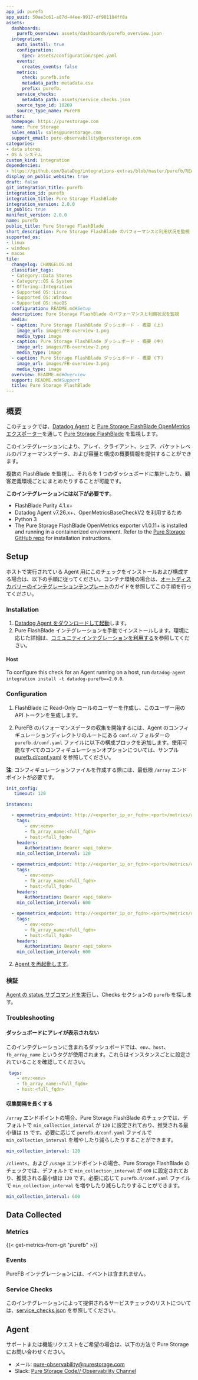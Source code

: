 ```yaml
---
app_id: purefb
app_uuid: 50ae3c61-a87d-44ee-9917-df981184ff8a
assets:
  dashboards:
    purefb_overview: assets/dashboards/purefb_overview.json
  integration:
    auto_install: true
    configuration:
      spec: assets/configuration/spec.yaml
    events:
      creates_events: false
    metrics:
      check: purefb.info
      metadata_path: metadata.csv
      prefix: purefb.
    service_checks:
      metadata_path: assets/service_checks.json
    source_type_id: 10269
    source_type_name: PureFB
author:
  homepage: https://purestorage.com
  name: Pure Storage
  sales_email: sales@purestorage.com
  support_email: pure-observability@purestorage.com
categories:
- data stores
- OS & システム
custom_kind: integration
dependencies:
- https://github.com/DataDog/integrations-extras/blob/master/purefb/README.md
display_on_public_website: true
draft: false
git_integration_title: purefb
integration_id: purefb
integration_title: Pure Storage FlashBlade
integration_version: 2.0.0
is_public: true
manifest_version: 2.0.0
name: purefb
public_title: Pure Storage FlashBlade
short_description: Pure Storage FlashBlade のパフォーマンスと利用状況を監視
supported_os:
- linux
- windows
- macos
tile:
  changelog: CHANGELOG.md
  classifier_tags:
  - Category::Data Stores
  - Category::OS & System
  - Offering::Integration
  - Supported OS::Linux
  - Supported OS::Windows
  - Supported OS::macOS
  configuration: README.md#Setup
  description: Pure Storage FlashBlade のパフォーマンスと利用状況を監視
  media:
  - caption: Pure Storage FlashBlade ダッシュボード - 概要 (上)
    image_url: images/FB-overview-1.png
    media_type: image
  - caption: Pure Storage FlashBlade ダッシュボード - 概要 (中)
    image_url: images/FB-overview-2.png
    media_type: image
  - caption: Pure Storage FlashBlade ダッシュボード - 概要 (下)
    image_url: images/FB-overview-3.png
    media_type: image
  overview: README.md#Overview
  support: README.md#Support
  title: Pure Storage FlashBlade
---
```


<!--  SOURCED FROM https://github.com/DataDog/integrations-extras -->


## 概要

このチェックでは、[Datadog Agent][2] と [Pure Storage FlashBlade OpenMetrics エクスポーター][3]を通して [Pure Storage FlashBlade][1] を監視します。

このインテグレーションにより、アレイ、クライアント、シェア、バケットレベルのパフォーマンスデータ、および容量と構成の概要情報を提供することができます。

複数の FlashBlade を監視し、それらを 1 つのダッシュボードに集計したり、顧客定義環境ごとにまとめたりすることが可能です。

**このインテグレーションには以下が必要です**。

 - FlashBlade Purity 4.1.x+
 - Datadog Agent v7.26.x+、OpenMetricsBaseCheckV2 を利用するため
 - Python 3
 - The Pure Storage FlashBlade OpenMetrics exporter v1.0.11+ is installed and running in a containerized environment. Refer to the [Pure Storage GitHub repo][3] for installation instructions.

## Setup

ホストで実行されている Agent 用にこのチェックをインストールおよび構成する場合は、以下の手順に従ってください。コンテナ環境の場合は、[オートディスカバリーのインテグレーションテンプレート][4]のガイドを参照してこの手順を行ってください。

### Installation

1. [Datadog Agent をダウンロードして起動][2]します。
2. Pure FlashBlade インテグレーションを手動でインストールします。環境に応じた詳細は、[コミュニティインテグレーションを利用する][5]を参照してください。


#### Host

To configure this check for an Agent running on a host, run `datadog-agent integration install -t datadog-purefb==2.0.0`.


### Configuration

1. FlashBlade に Read-Only ロールのユーザーを作成し、このユーザー用の API トークンを生成します。

2. PureFB のパフォーマンスデータの収集を開始するには、Agent のコンフィギュレーションディレクトリのルートにある `conf.d/` フォルダーの `purefb.d/conf.yaml` ファイルに以下の構成ブロックを追加します。使用可能なすべてのコンフィギュレーションオプションについては、サンプル [purefb.d/conf.yaml][6] を参照してください。

**注**: コンフィギュレーションファイルを作成する際には、最低限 `/array` エンドポイントが必要です。

```yaml
init_config:
   timeout: 120

instances:

  - openmetrics_endpoint: http://<exporter_ip_or_fqdn>:<port>/metrics/array?endpoint=<array_ip_or_fqdn>
    tags:
       - env:<env>
       - fb_array_name:<full_fqdn>
       - host:<full_fqdn>
    headers:
       Authorization: Bearer <api_token>
    min_collection_interval: 120

  - openmetrics_endpoint: http://<exporter_ip_or_fqdn>:<port>/metrics/clients?endpoint=<array_ip_or_fqdn>
    tags:
       - env:<env>
       - fb_array_name:<full_fqdn>
       - host:<full_fqdn>
    headers:
       Authorization: Bearer <api_token>
    min_collection_interval: 600

  - openmetrics_endpoint: http://<exporter_ip_or_fqdn>:<port>/metrics/usage?endpoint=<array_ip_or_fqdn>
    tags:
       - env:<env>
       - fb_array_name:<full_fqdn>
       - host:<full_fqdn>
    headers:
       Authorization: Bearer <api_token>
    min_collection_interval: 600

```

2. [Agent を再起動します][7]。

### 検証

[Agent の status サブコマンドを実行][8]し、Checks セクションの `purefb` を探します。

### Troubleshooting

#### ダッシュボードにアレイが表示されない

このインテグレーションに含まれるダッシュボードでは、`env`、`host`、`fb_array_name` というタグが使用されます。これらはインスタンスごとに設定されていることを確認してください。

```yaml
 tags:
    - env:<env>
    - fb_array_name:<full_fqdn>
    - host:<full_fqdn>
```

#### 収集間隔を長くする

`/array` エンドポイントの場合、Pure Storage FlashBlade のチェックでは、デフォルトで `min_collection_interval` が `120` に設定されており、推奨される最小値は `15` です。必要に応じて `purefb.d/conf.yaml` ファイルで `min_collection_interval` を増やしたり減らしたりすることができます。

```yaml
min_collection_interval: 120
```

`/clients`、および `/usage` エンドポイントの場合、Pure Storage FlashBlade のチェックでは、デフォルトで `min_collection_interval` が `600` に設定されており、推奨される最小値は `120` です。必要に応じて `purefb.d/conf.yaml` ファイルで `min_collection_interval` を増やしたり減らしたりすることができます。

```yaml
min_collection_interval: 600
```


## Data Collected

### Metrics
{{< get-metrics-from-git "purefb" >}}


### Events

PureFB インテグレーションには、イベントは含まれません。

### Service Checks

このインテグレーションによって提供されるサービスチェックのリストについては、[service_checks.json][10] を参照してください。

## Agent

サポートまたは機能リクエストをご希望の場合は、以下の方法で Pure Storage にお問い合わせください。
* メール: pure-observability@purestorage.com
* Slack: [Pure Storage Code// Observability Channel][11]

[1]: https://www.purestorage.com/products.html
[2]: https://app.datadoghq.com/account/settings/agent/latest
[3]: https://github.com/PureStorage-OpenConnect/pure-fb-openmetrics-exporter
[4]: https://docs.datadoghq.com/ja/agent/kubernetes/integrations/
[5]: https://docs.datadoghq.com/ja/agent/guide/community-integrations-installation-with-docker-agent
[6]: https://github.com/DataDog/integrations-extras/blob/master/purefb/data/conf.yaml.example
[7]: https://docs.datadoghq.com/ja/agent/guide/agent-commands/#start-stop-and-restart-the-agent
[8]: https://docs.datadoghq.com/ja/agent/guide/agent-commands/#agent-status-and-information
[9]: https://github.com/DataDog/integrations-extras/blob/master/purefb/metadata.csv
[10]: https://github.com/DataDog/integrations-extras/blob/master/purefb/assets/service_checks.json
[11]: https://code-purestorage.slack.com/messages/C0357KLR1EU